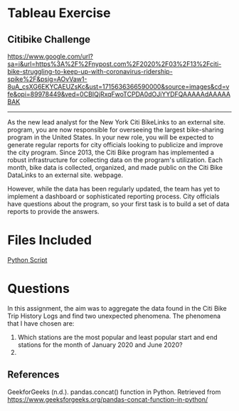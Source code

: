 # Tableau Exercise
## Citibike Challenge

https://www.google.com/url?sa=i&url=https%3A%2F%2Fnypost.com%2F2020%2F03%2F13%2Fciti-bike-struggling-to-keep-up-with-coronavirus-ridership-spike%2F&psig=AOvVaw1-8uA_csXG6EKYCAEUZsKc&ust=1715636366590000&source=images&cd=vfe&opi=89978449&ved=0CBIQjRxqFwoTCPDA0dOJiYYDFQAAAAAdAAAAABAK

-------------------------------------------------------------------------------------------------------------------------------
As the new lead analyst for the New York Citi BikeLinks to an external site. program, you are now responsible for overseeing the largest bike-sharing program in the United States. In your new role, you will be expected to generate regular reports for city officials looking to publicize and improve the city program. Since 2013, the Citi Bike program has implemented a robust infrastructure for collecting data on the program's utilization. Each month, bike data is collected, organized, and made public on the Citi Bike DataLinks to an external site. webpage.

However, while the data has been regularly updated, the team has yet to implement a dashboard or sophisticated reporting process. City officials have questions about the program, so your first task is to build a set of data reports to provide the answers.

# Files Included
[Python Script](https://github.com/Colex317/citibike-challenge/blob/main/citibike_data.ipynb)



# Questions
In this assignment, the aim was to aggregate the data found in the Citi Bike Trip History Logs and find two unexpected phenomena. The phenomena that I have chosen are:
1. Which stations are the most popular and least popular start and end stations for the month of January 2020 and June 2020?
2. 


## References
GeekforGeeks (n.d.). pandas.concat() function in Python. Retrieved from https://www.geeksforgeeks.org/pandas-concat-function-in-python/
